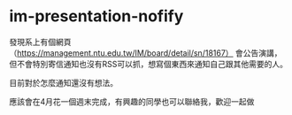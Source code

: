 # im-presentation-nofify

發現系上有個網頁（https://management.ntu.edu.tw/IM/board/detail/sn/18167） 會公告演講，但不會特別寄信通知也沒有RSS可以抓，想寫個東西來通知自己跟其他需要的人。

目前對於怎麼通知還沒有想法。

應該會在4月花一個週末完成，有興趣的同學也可以聯絡我，歡迎一起做
